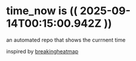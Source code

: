 # time_now is (( 2025-09-14T00:15:00.942Z ))

an automated repo that shows the currnent time

inspired by [breakingheatmap](https://github.com/breakingheatmap/breakingheatmap)